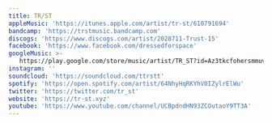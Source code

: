 ```yaml
---
title: TR/ST
appleMusic: 'https://itunes.apple.com/artist/tr-st/610791694'
bandcamp: 'https://trstmusic.bandcamp.com'
discogs: 'https://www.discogs.com/artist/2028711-Trust-15'
facebook: 'https://www.facebook.com/dressedforspace'
googleMusic: >-
   https://play.google.com/store/music/artist/TR_ST?id=Az3tkcfohersmmuvyyyephfbogq
instagram: ''
soundcloud: 'https://soundcloud.com/ttrstt'
spotify: 'https://open.spotify.com/artist/64NhyHqRKYhV0IZylrElWu'
twitter: 'https://twitter.com/tr_st'
website: 'https://tr-st.xyz'
youtube: 'https://www.youtube.com/channel/UCBpdndHN93ZCOutaoY9TT3A'
---
```

